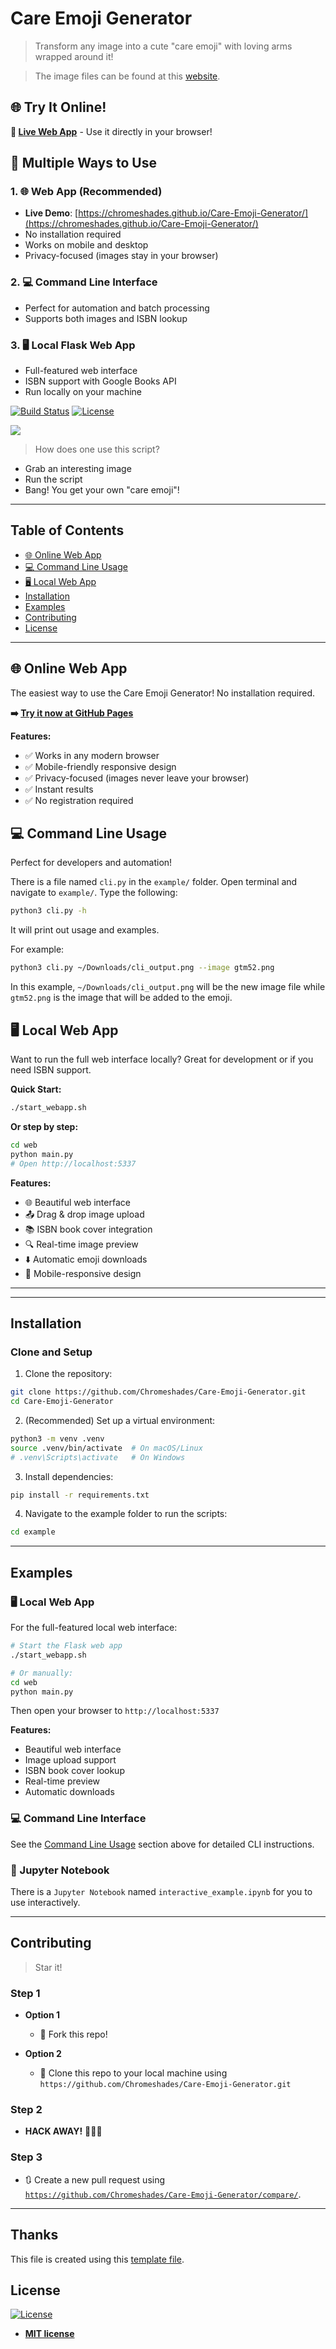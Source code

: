<!--<a href="http://fvcproductions.com"><img src="https://avatars1.githubusercontent.com/u/4284691?v=3&s=200" title="FVCproductions" alt="FVCproductions"></a>

 [![FVCproductions](https://avatars1.githubusercontent.com/u/4284691?v=3&s=200)](http://fvcproductions.com) -->

# Care Emoji Generator

> Transform any image into a cute "care emoji" with loving arms wrapped around it!

> The image files can be found at this [website](https://gamingph.com/2020/05/psd-download-for-facebook-care-emoji/).

## 🌐 Try It Online!

**🚀 [Live Web App](https://chromeshades.github.io/Care-Emoji-Generator/)** - Use it directly in your browser!

## 🎯 Multiple Ways to Use

### 1. **🌐 Web App (Recommended)**
- **Live Demo**: [https://chromeshades.github.io/Care-Emoji-Generator/](https://chromeshades.github.io/Care-Emoji-Generator/)
- No installation required
- Works on mobile and desktop
- Privacy-focused (images stay in your browser)

### 2. **💻 Command Line Interface**
- Perfect for automation and batch processing
- Supports both images and ISBN lookup

### 3. **🖥️ Local Flask Web App**
- Full-featured web interface
- ISBN support with Google Books API
- Run locally on your machine


[![Build Status](http://img.shields.io/travis/badges/badgerbadgerbadger.svg?style=flat-square)](https://travis-ci.org/badges/badgerbadgerbadger) [![License](http://img.shields.io/:license-mit-blue.svg?style=flat-square)](http://badges.mit-license.org) 


<!-- For more on these wonderful ~~badgers~~ badges, refer to <a href="http://badges.github.io/badgerbadgerbadger/" target="_blank">`badgerbadgerbadger`</a>.-->

![](images/banner.png)

> How does one use this script?

- Grab an interesting image
- Run the script
- Bang! You get your own "care emoji"!

<!--
> GIF Tools

- Use <a href="http://recordit.co/" target="_blank">**Recordit**</a> to create quicks screencasts of your desktop and export them as `GIF`s.
- For terminal sessions, there's <a href="https://github.com/chjj/ttystudio" target="_blank">**ttystudio**</a> which also supports exporting `GIF`s. 
-->
---

## Table of Contents

- [🌐 Online Web App](#-online-web-app)
- [💻 Command Line Usage](#-command-line-usage)
- [🖥️ Local Web App](#️-local-web-app)
- [Installation](#installation)
- [Examples](#examples)
- [Contributing](#contributing)
- [License](#license)

---

## 🌐 Online Web App

The easiest way to use the Care Emoji Generator! No installation required.

**➡️ [Try it now at GitHub Pages](https://chromeshades.github.io/Care-Emoji-Generator/)**

**Features:**
- ✅ Works in any modern browser
- ✅ Mobile-friendly responsive design
- ✅ Privacy-focused (images never leave your browser)
- ✅ Instant results
- ✅ No registration required

## 💻 Command Line Usage

Perfect for developers and automation!

There is a file named `cli.py` in the `example/` folder. Open terminal and navigate to `example/`. Type the following:
```bash
python3 cli.py -h
```
It will print out usage and examples.

For example:

```bash
python3 cli.py ~/Downloads/cli_output.png --image gtm52.png
```

In this example, `~/Downloads/cli_output.png` will be the new image file while `gtm52.png` is the image that will be added to the emoji.

## 🖥️ Local Web App

Want to run the full web interface locally? Great for development or if you need ISBN support.

**Quick Start:**
```bash
./start_webapp.sh
```

**Or step by step:**
```bash
cd web
python main.py
# Open http://localhost:5337
```

**Features:**
- 🌐 Beautiful web interface  
- 📤 Drag & drop image upload
- 📚 ISBN book cover integration
- 🔍 Real-time image preview  
- ⬇️ Automatic emoji downloads
- 🎨 Mobile-responsive design

---


---

## Installation

### Clone and Setup
1. Clone the repository:
```bash
git clone https://github.com/Chromeshades/Care-Emoji-Generator.git
cd Care-Emoji-Generator
```

2. (Recommended) Set up a virtual environment:
```bash
python3 -m venv .venv
source .venv/bin/activate  # On macOS/Linux
# .venv\Scripts\activate   # On Windows
```

3. Install dependencies:
```bash
pip install -r requirements.txt
```

4. Navigate to the example folder to run the scripts:
```bash
cd example
```

---

## Examples

### 🖥️ Local Web App

For the full-featured local web interface:

```bash
# Start the Flask web app
./start_webapp.sh

# Or manually:
cd web
python main.py
```

Then open your browser to `http://localhost:5337`

**Features:**
- Beautiful web interface
- Image upload support
- ISBN book cover lookup
- Real-time preview
- Automatic downloads

### 💻 Command Line Interface

See the [Command Line Usage](#-command-line-usage) section above for detailed CLI instructions.

### 📓 Jupyter Notebook

There is a `Jupyter Notebook` named `interactive_example.ipynb` for you to use interactively.

---

## Contributing

> Star it!

### Step 1

- **Option 1**
    - 🍴 Fork this repo!

- **Option 2**
    - 👯 Clone this repo to your local machine using `https://github.com/Chromeshades/Care-Emoji-Generator.git`

### Step 2

- **HACK AWAY!** 🔨🔨🔨

### Step 3

- 🔃 Create a new pull request using <a href="https://github.com/Chromeshades/Care-Emoji-Generator/compare/" target="_blank">`https://github.com/Chromeshades/Care-Emoji-Generator/compare/`</a>.

---

<!-- ## Team

> Or Contributors/People

| <a href="http://fvcproductions.com" target="_blank">**FVCproductions**</a> | <a href="http://fvcproductions.com" target="_blank">**FVCproductions**</a> | <a href="http://fvcproductions.com" target="_blank">**FVCproductions**</a> |
| :---: |:---:| :---:|
| [![FVCproductions](https://avatars1.githubusercontent.com/u/4284691?v=3&s=200)](http://fvcproductions.com)    | [![FVCproductions](https://avatars1.githubusercontent.com/u/4284691?v=3&s=200)](http://fvcproductions.com) | [![FVCproductions](https://avatars1.githubusercontent.com/u/4284691?v=3&s=200)](http://fvcproductions.com)  |
| <a href="http://github.com/fvcproductions" target="_blank">`github.com/fvcproductions`</a> | <a href="http://github.com/fvcproductions" target="_blank">`github.com/fvcproductions`</a> | <a href="http://github.com/fvcproductions" target="_blank">`github.com/fvcproductions`</a> |

- You can just grab their GitHub profile image URL
- You should probably resize their picture using `?s=200` at the end of the image URL.

---

## FAQ

- **How do I do *specifically* so and so?**
    - No problem! Just do this.

--->

## Thanks
This file is created using this [template file](https://gist.github.com/fvcproductions/1bfc2d4aecb01a834b46).

## License

[![License](http://img.shields.io/:license-mit-blue.svg?style=flat-square)](http://badges.mit-license.org)

- **[MIT license](http://opensource.org/licenses/mit-license.php)**
